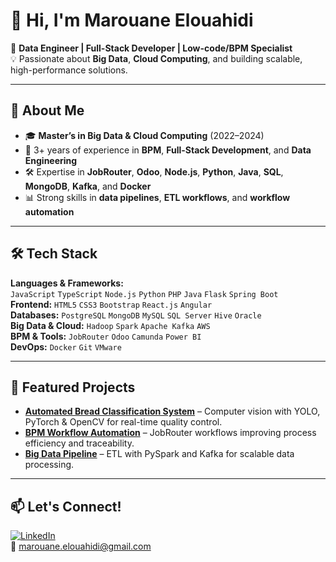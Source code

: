 # 👋 Hi, I'm Marouane Elouahidi  

🎯 **Data Engineer | Full-Stack Developer | Low-code/BPM Specialist**  
💡 Passionate about **Big Data**, **Cloud Computing**, and building scalable, high-performance solutions.

---

## 🚀 About Me
- 🎓 **Master’s in Big Data & Cloud Computing** (2022–2024)  
- 💼 3+ years of experience in **BPM**, **Full-Stack Development**, and **Data Engineering**  
- 🛠️ Expertise in **JobRouter**, **Odoo**, **Node.js**, **Python**, **Java**, **SQL**, **MongoDB**, **Kafka**, and **Docker**  
- 📊 Strong skills in **data pipelines**, **ETL workflows**, and **workflow automation**

---

## 🛠️ Tech Stack
**Languages & Frameworks:**  
`JavaScript` `TypeScript` `Node.js` `Python` `PHP` `Java` `Flask` `Spring Boot`  
**Frontend:** `HTML5` `CSS3` `Bootstrap` `React.js` `Angular`  
**Databases:** `PostgreSQL` `MongoDB` `MySQL` `SQL Server` `Hive` `Oracle`  
**Big Data & Cloud:** `Hadoop` `Spark` `Apache Kafka` `AWS`  
**BPM & Tools:** `JobRouter` `Odoo` `Camunda` `Power BI`  
**DevOps:** `Docker` `Git` `VMware`

---

## 📌 Featured Projects
- **[Automated Bread Classification System](#)** – Computer vision with YOLO, PyTorch & OpenCV for real-time quality control.  
- **[BPM Workflow Automation](#)** – JobRouter workflows improving process efficiency and traceability.  
- **[Big Data Pipeline](#)** – ETL with PySpark and Kafka for scalable data processing.

---

## 📫 Let's Connect!
[![LinkedIn](https://img.shields.io/badge/LinkedIn-blue?logo=linkedin)](https://www.linkedin.com/in/marouane-elouahidi)  
📧 marouane.elouahidi@gmail.com
